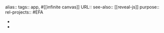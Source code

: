 alias::
tags:: app, #[[infinite canvas]]
URL::
see-also:: [[reveal-js]]
purpose::
rel-projects:: #EFA

-
-
